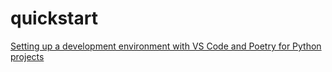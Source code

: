 # quickstart

[Setting up a development environment with VS Code and Poetry for Python projects](https://gist.github.com/djbower/c66474000029730ac9f8b73b96071db3)
